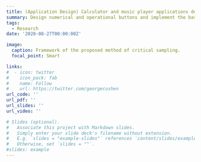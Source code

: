 ```yaml
---
title: (Application Design) Calculator and music player applications design and implementation with Google Android Studio.
summary: Design numerical and operational buttons and implement the basic mathematical operations (addition, subtraction, multiplication and division) for the calculator application. Support advanced mathematical operations like square root, reciprocal and factorial. Design seek bar, song list and functional buttons, implement start, pause, continue and exit functions and support page jumping for the music player application.
tags:
  - Research
date: '2020-08-27T00:00:00Z'

image:
  caption: Framework of the proposed method of critical sampling.
  focal_point: Smart

links:
#  - icon: twitter
#    icon_pack: fab
#    name: Follow
#    url: https://twitter.com/georgecushen
url_code: ''
url_pdf: ''
url_slides: ''
url_video: ''

# Slides (optional).
#   Associate this project with Markdown slides.
#   Simply enter your slide deck's filename without extension.
#   E.g. `slides = "example-slides"` references `content/slides/example-slides.md`.
#   Otherwise, set `slides = ""`.
#slides: example
---
```



